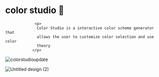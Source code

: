 # color studio 🎨
 
                 <p>
                  Color Studio is a interactive color scheme generator that
                  allows the user to customize color selection and use color
                  theory
                </p>


![colorstudioupdate](https://github.com/sleepykanguru22/color-studio/assets/70289696/5ce456d5-26a2-433f-b2f7-d53eb6886023)

![Untitled design (2)](https://github.com/sleepykanguru22/color-studio/assets/70289696/fb2ca132-9d20-4dc8-85dd-ea47740e6e27)
